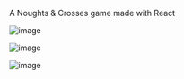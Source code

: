 A Noughts & Crosses game made with React


![image](https://github.com/khadir786/noughts_crosses/assets/52165828/5ceb9e98-19b5-43ca-b91b-0d138e1c8b7a)


![image](https://github.com/khadir786/noughts_crosses/assets/52165828/193dea0f-cb88-4757-a429-bf4e4f5a14e7)


![image](https://github.com/khadir786/noughts_crosses/assets/52165828/0583a3c4-7eca-4a80-98b1-d2a476ac8008)
